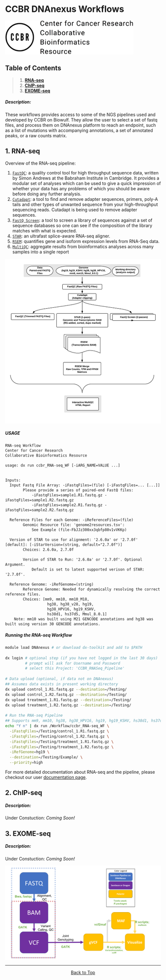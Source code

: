 # CCBR DNAnexus Workflows

<img src="assets/CCBR_LOGO.png" width="415" height="110">

## Table of Contents
> 1. **[RNA-seq](#1-RNA-seq)**
> 2. **[ChIP-seq](#2-ChIP-seq)**
> 3. **[EXOME-seq](#3-Exome-seq)**

##### Description:
These workflows provides access to some of the NGS pipelines used and developed by CCBR on Biowulf. They allow the user to select a set of fastq files, and process them on DNAnexus platform to reach an endpoint, such as a list of mutations with accompanying annotations, a set of annotated peaks, or a raw counts matrix.  

## 1. RNA-seq
Overview of the RNA-seq pipeline:
1. [`FastQC`](https://www.bioinformatics.babraham.ac.uk/projects/fastqc/): a quality control tool for high throughput sequence data, written by Simon Andrews at the Babraham Institute in Cambridge. It provides a modular set of analyses which can be used to give a quick impression of whether your data has any problems of which you should be aware before doing any further analysis.
2. [`Cutadapt`](https://cutadapt.readthedocs.io/en/stable/): a tool to find and remove adapter sequences, primers, poly-A tails and other types of unwanted sequence from your high-throughput sequencing reads. Cutadapt is being used to remove adapter sequences.
3. [`FastQ Screen`](https://www.bioinformatics.babraham.ac.uk/projects/fastq_screen/): a tool to screen a library of sequences against a set of sequence databases so one can see if the composition of the library matches with what is expected.
4. [`STAR`](https://www.ncbi.nlm.nih.gov/pmc/articles/PMC3530905/): an ultrafast splice-aware RNA-seq aligner.
5. [`RSEM`](https://bmcbioinformatics.biomedcentral.com/articles/10.1186/1471-2105-12-323): quantifies gene and isoform expression levels from RNA-Seq data.
6. [`MultiQC`](https://multiqc.info/): aggregate results from bioinformatics analyses across many samples into a single report


![this](assets/DNAnexus_RNA-Seq_workflow.png)

##### USAGE

```
RNA-seq Workflow
Center for Cancer Research
Collaborative Bioinformatics Resource

usage: dx run ccbr_RNA-seq_WF [-iARG_NAME=VALUE ...]


Inputs:
  Input Fastq File Array: -iFastqFiles=(file) [-iFastqFiles=... [...]]
        Please provide a series of paired-end FastQ files:
            -iFastqFiles=sample1.R1.fastq.gz -iFastqFiles=sample1.R2.fastq.gz
            -iFastqFiles=sample2.R1.fastq.gz -iFastqFiles=sample2.R2.fastq.gz

  Reference Files for each Genome: -iReferenceFiles=(file)
        Genomic Resource file: 'genome2resources.tsv':
            See Example (file-FbJJz300xx3qbfp80v1vVKKp)

  Version of STAR to use for alignment: '2.6.0a' or '2.7.0f' [default]: [-iStarVersion=(string, default="2.7.0f")]
        Choices: 2.6.0a, 2.7.0f

        Version of STAR to Run: '2.6.0a' or '2.7.0f'. Optional Argument.
            Default is set to latest supported verison of STAR: '2.7.0f'.

  Reference Genome: -iRefGenome=(string)
        Reference Genome: Needed for dynamically resolving the correct reference files.
        Choices: [mm9, mm10, mm10_M18,
                   hg38, hg38_v28, hg19,
                   hg38_HPV16, hg19_KSHV,
                   hs38d1, hs37d5, Mmul_8.0.1]
	Note: mm10 was built using M21 GENCODE annotations and hg38 was built using version 30 GENCODE annotations.

```

##### Running the RNA-seq Workflow

```bash
module load DNAnexus # or download dx-toolkit and add to $PATH

dx login # optional step (if you have not logged in the last 30 days)
         # prompt will ask for Username and Password
         # select this Project: 'CCBR_RNASeq_Pipeline'

# Data upload (optional, if data not on DNAnexus)
## Assumes data exists in present working directory
dx upload control_1.R1.fastq.gz --destination=/Testing/
dx upload control_1.R2.fastq.gz --destination=/Testing/
dx upload treatment_1.R1.fastq.gz --destination=/Testing/
dx upload treatment_1.R2.fastq.gz --destination=/Testing/

# Run the RNA-seq Pipeline
## Supports mm9, mm10, hg38, hg38_HPV16, hg19, hg19_KSHV, hs38d1, hs37d5, Mmul_8.0.1
echo "Y n" | dx run /Workflow/ccbr_RNA-seq_WF \
  -iFastqFiles=/Testing/control_1.R1.fastq.gz \
  -iFastqFiles=/Testing/control_1.R2.fastq.gz \
  -iFastqFiles=/Testing/treatment_1.R1.fastq.gz \
  -iFastqFiles=/Testing/treatment_1.R2.fastq.gz \
  -iRefGenome=hg19 \
  --destination=/Testing/Example/ \
  --priority=high
```

For more detailed documentation about RNA-seq and the pipeline, please checkout our user [documentation page](RNA-seq/README.md).

## 2. ChIP-seq
##### Description:
Under Constuction: *Coming Soon!*

## 3. EXOME-seq
##### Description:
Under Constuction: *Coming Soon!*

![this](assets/exome_workflow.png)

<hr>

<p align="center">
	<a href="#ccbr-dnanexus-workflows">Back to Top</a>
</p>
